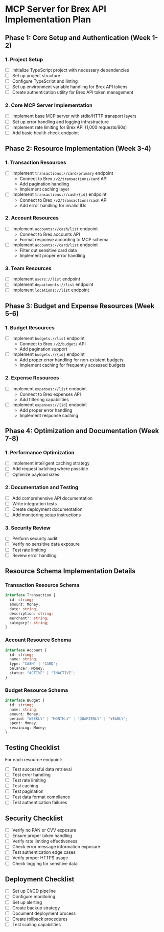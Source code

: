 # MCP Server for Brex API Implementation Plan

## Phase 1: Core Setup and Authentication (Week 1-2)

### 1. Project Setup
- [ ] Initialize TypeScript project with necessary dependencies
- [ ] Set up project structure
- [ ] Configure TypeScript and linting
- [ ] Set up environment variable handling for Brex API tokens
- [ ] Create authentication utility for Brex API token management

### 2. Core MCP Server Implementation
- [ ] Implement base MCP server with stdio/HTTP transport layers
- [ ] Set up error handling and logging infrastructure
- [ ] Implement rate limiting for Brex API (1,000 requests/60s)
- [ ] Add basic health check endpoint

## Phase 2: Resource Implementation (Week 3-4)

### 1. Transaction Resources
- [ ] Implement `transactions://card/primary` endpoint
  - Connect to Brex `/v2/transactions/card` API
  - Add pagination handling
  - Implement caching layer
- [ ] Implement `transactions://cash/{id}` endpoint
  - Connect to Brex `/v2/transactions/cash` API
  - Add error handling for invalid IDs

### 2. Account Resources
- [ ] Implement `accounts://cash/list` endpoint
  - Connect to Brex accounts API
  - Format response according to MCP schema
- [ ] Implement `accounts://card/list` endpoint
  - Filter out sensitive card data
  - Implement proper error handling

### 3. Team Resources
- [ ] Implement `users://list` endpoint
- [ ] Implement `departments://list` endpoint
- [ ] Implement `locations://list` endpoint

## Phase 3: Budget and Expense Resources (Week 5-6)

### 1. Budget Resources
- [ ] Implement `budgets://list` endpoint
  - Connect to Brex `/v2/budgets` API
  - Add pagination support
- [ ] Implement `budgets://{id}` endpoint
  - Add proper error handling for non-existent budgets
  - Implement caching for frequently accessed budgets

### 2. Expense Resources
- [ ] Implement `expenses://list` endpoint
  - Connect to Brex expenses API
  - Add filtering capabilities
- [ ] Implement `expenses://{id}` endpoint
  - Add proper error handling
  - Implement response caching

## Phase 4: Optimization and Documentation (Week 7-8)

### 1. Performance Optimization
- [ ] Implement intelligent caching strategy
- [ ] Add request batching where possible
- [ ] Optimize payload sizes

### 2. Documentation and Testing
- [ ] Add comprehensive API documentation
- [ ] Write integration tests
- [ ] Create deployment documentation
- [ ] Add monitoring setup instructions

### 3. Security Review
- [ ] Perform security audit
- [ ] Verify no sensitive data exposure
- [ ] Test rate limiting
- [ ] Review error handling

## Resource Schema Implementation Details

### Transaction Resource Schema
```typescript
interface Transaction {
  id: string;
  amount: Money;
  date: string;
  description: string;
  merchant?: string;
  category?: string;
}
```

### Account Resource Schema
```typescript
interface Account {
  id: string;
  name: string;
  type: "CASH" | "CARD";
  balance?: Money;
  status: "ACTIVE" | "INACTIVE";
}
```

### Budget Resource Schema
```typescript
interface Budget {
  id: string;
  name: string;
  amount: Money;
  period: "WEEKLY" | "MONTHLY" | "QUARTERLY" | "YEARLY";
  spent: Money;
  remaining: Money;
}
```

## Testing Checklist

For each resource endpoint:
- [ ] Test successful data retrieval
- [ ] Test error handling
- [ ] Test rate limiting
- [ ] Test caching
- [ ] Test pagination
- [ ] Test data format compliance
- [ ] Test authentication failures

## Security Checklist

- [ ] Verify no PAN or CVV exposure
- [ ] Ensure proper token handling
- [ ] Verify rate limiting effectiveness
- [ ] Check error message information exposure
- [ ] Test authentication edge cases
- [ ] Verify proper HTTPS usage
- [ ] Check logging for sensitive data

## Deployment Checklist

- [ ] Set up CI/CD pipeline
- [ ] Configure monitoring
- [ ] Set up alerting
- [ ] Create backup strategy
- [ ] Document deployment process
- [ ] Create rollback procedures
- [ ] Test scaling capabilities 